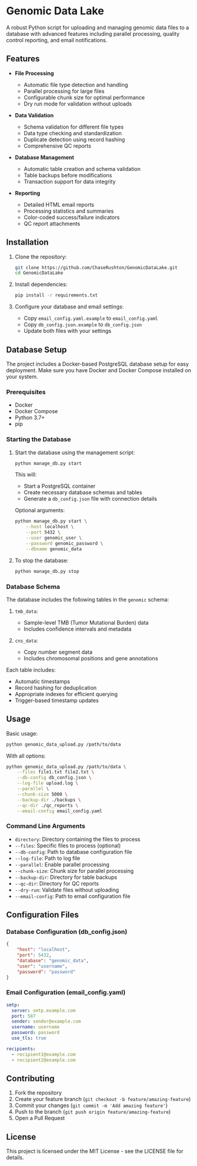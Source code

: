 # Genomic Data Lake

A robust Python script for uploading and managing genomic data files to a database with advanced features including parallel processing, quality control reporting, and email notifications.

## Features

- **File Processing**
  - Automatic file type detection and handling
  - Parallel processing for large files
  - Configurable chunk size for optimal performance
  - Dry run mode for validation without uploads

- **Data Validation**
  - Schema validation for different file types
  - Data type checking and standardization
  - Duplicate detection using record hashing
  - Comprehensive QC reports

- **Database Management**
  - Automatic table creation and schema validation
  - Table backups before modifications
  - Transaction support for data integrity

- **Reporting**
  - Detailed HTML email reports
  - Processing statistics and summaries
  - Color-coded success/failure indicators
  - QC report attachments

## Installation

1. Clone the repository:
   ```bash
   git clone https://github.com/ChaseRushton/GenomicDataLake.git
   cd GenomicDataLake
   ```

2. Install dependencies:
   ```bash
   pip install -r requirements.txt
   ```

3. Configure your database and email settings:
   - Copy `email_config.yaml.example` to `email_config.yaml`
   - Copy `db_config.json.example` to `db_config.json`
   - Update both files with your settings

## Database Setup

The project includes a Docker-based PostgreSQL database setup for easy deployment. Make sure you have Docker and Docker Compose installed on your system.

### Prerequisites

- Docker
- Docker Compose
- Python 3.7+
- pip

### Starting the Database

1. Start the database using the management script:
   ```bash
   python manage_db.py start
   ```

   This will:
   - Start a PostgreSQL container
   - Create necessary database schemas and tables
   - Generate a `db_config.json` file with connection details

   Optional arguments:
   ```bash
   python manage_db.py start \
       --host localhost \
       --port 5432 \
       --user genomic_user \
       --password genomic_password \
       --dbname genomic_data
   ```

2. To stop the database:
   ```bash
   python manage_db.py stop
   ```

### Database Schema

The database includes the following tables in the `genomic` schema:

1. `tmb_data`:
   - Sample-level TMB (Tumor Mutational Burden) data
   - Includes confidence intervals and metadata

2. `cns_data`:
   - Copy number segment data
   - Includes chromosomal positions and gene annotations

Each table includes:
- Automatic timestamps
- Record hashing for deduplication
- Appropriate indexes for efficient querying
- Trigger-based timestamp updates

## Usage

Basic usage:
```bash
python genomic_data_upload.py /path/to/data
```

With all options:
```bash
python genomic_data_upload.py /path/to/data \
    --files file1.txt file2.txt \
    --db-config db_config.json \
    --log-file upload.log \
    --parallel \
    --chunk-size 5000 \
    --backup-dir ./backups \
    --qc-dir ./qc_reports \
    --email-config email_config.yaml
```

### Command Line Arguments

- `directory`: Directory containing the files to process
- `--files`: Specific files to process (optional)
- `--db-config`: Path to database configuration file
- `--log-file`: Path to log file
- `--parallel`: Enable parallel processing
- `--chunk-size`: Chunk size for parallel processing
- `--backup-dir`: Directory for table backups
- `--qc-dir`: Directory for QC reports
- `--dry-run`: Validate files without uploading
- `--email-config`: Path to email configuration file

## Configuration Files

### Database Configuration (db_config.json)
```json
{
    "host": "localhost",
    "port": 5432,
    "database": "genomic_data",
    "user": "username",
    "password": "password"
}
```

### Email Configuration (email_config.yaml)
```yaml
smtp:
  server: smtp.example.com
  port: 587
  sender: sender@example.com
  username: username
  password: password
  use_tls: true

recipients:
  - recipient1@example.com
  - recipient2@example.com
```

## Contributing

1. Fork the repository
2. Create your feature branch (`git checkout -b feature/amazing-feature`)
3. Commit your changes (`git commit -m 'Add amazing feature'`)
4. Push to the branch (`git push origin feature/amazing-feature`)
5. Open a Pull Request

## License

This project is licensed under the MIT License - see the LICENSE file for details.
